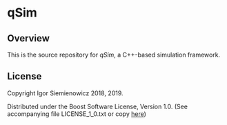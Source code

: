 # qSim

## Overview

This is the source repository for *qSim*, a C++-based simulation framework.

## License

Copyright Igor Siemienowicz 2018, 2019.

Distributed under the Boost Software License, Version 1.0. (See accompanying
file LICENSE_1_0.txt or copy [here](https://www.boost.org/LICENSE_1_0.txt))
